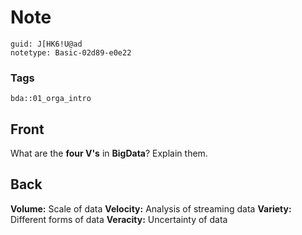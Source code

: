 # Note
```
guid: J[HK6!U@ad
notetype: Basic-02d89-e0e22
```

### Tags
```
bda::01_orga_intro
```

## Front
What are the <b>four V's</b> in <b>BigData</b>? Explain them.

## Back
<b>Volume:</b> Scale of data <b>Velocity:</b> Analysis of streaming
data <b>Variety:</b> Different forms of data <b>Veracity:</b>
Uncertainty of data
